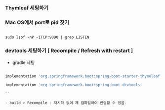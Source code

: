 ### Thymleaf 세팅하기 


###  Mac OS에서 port로 pid 찾기

```

sudo lsof -nP -iTCP:9090 | grep LISTEN

```

### devtools 세팅하기 [ Recompile / Refresh with restart ]

- gradle 세팅 

```groovy

implementation 'org.springframework.boot:spring-boot-starter-thymeleaf'

implementation 'org.springframework.boot:spring-boot-devtools'

``

- build > Recompile : 재시작 없이 재 컴파일하여 반영할 수 있음. 
